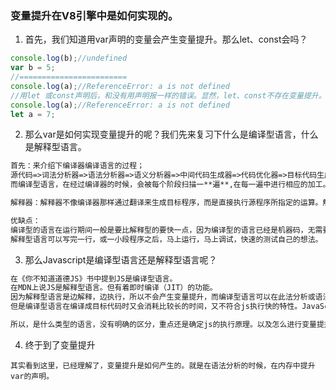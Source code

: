 ### 变量提升在V8引擎中是如何实现的。

1. 首先，我们知道用var声明的变量会产生变量提升。那么let、const会吗？

~~~JavaScript
console.log(b);//undefined
var b = 5;
//========================
console.log(a);//ReferenceError: a is not defined
//用let 或const声明后，和没有用声明报一样的错误。显然，let、const不存在变量提升。
console.log(a);//ReferenceError: a is not defined
let a = 7;
~~~

2. 那么var是如何实现变量提升的呢？我们先来复习下什么是编译型语言，什么是解释型语言。

~~~markdown
首先：来介绍下编译器编译语言的过程；
源代码=>词法分析器=>语法分析器=>语义分析器=>中间代码生成器=>代码优化器=>目标代码生成器
而编译型语言，在经过编译器的时候，会被每个阶段扫描一**遍**,在每一遍中进行相应的加工。

解释器：解释器不像编译器那样通过翻译来生成目标程序，而是直接执行源程序所指定的运算。解释器是对每一个程序语句都进行你一次词法分析、语法分析、语义分析，确定这个语句的含义后，才能执行指定的运算。

优缺点：
编译型的语言在运行期间一般是要比解释型的要快一点，因为编译型的语言已经是机器码，无需要再进行解释为机器码。
解释型语言可以写完一行，或一小段程序之后，马上运行，马上调试，快速的测试自己的想法。
~~~

3. 那么Javascript是编译型语言还是解释型语言呢？

~~~JavaScript
在《你不知道道德JS》书中提到JS是编译型语言。
在MDN上说JS是解释型语言。但有着即时编译（JIT）的功能。
因为解释型语言是边解释，边执行，所以不会产生变量提升，而编译型语言可以在此法分析或语法分析阶段一遍的执行，将变量提升到顶部。
但是编译型语言在编译成目标代码时又会消耗比较长的时间，又不符合js执行快的特性。JavaScript代码需要在机器（node或者浏览器）上安装一个工具（JS引擎）才能执行。这是解释型语言需要的。编译型语言产品能够自由地直接运行。

所以，是什么类型的语言，没有明确的区分，重点还是确定js的执行原理。以及怎么进行变量提升的。
~~~

4. 终于到了变量提升

~~~
其实看到这里，已经理解了，变量提升是如何产生的。就是在语法分析的时候，在内存中提升var的声明。
~~~


